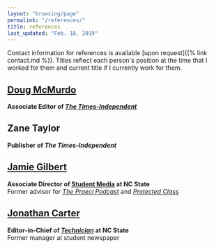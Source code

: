 ```yaml
---
layout: "browsing/page"
permalink: "/references/"
title: references
last_updated: "Feb. 18, 2019"
---
```

Contact information for references is available [upon request]({% link contact.md %}). Titles reflect each person's position at the time that I worked for them and current title if I currently work for them.

## [Doug McMurdo](https://moabtimes.com/author/doug-mcmurdo/)
**Associate Editor of _[The Times-Independent]_**

## Zane Taylor
**Publisher of _The Times-Independent_**

## [Jamie Gilbert](https://www.linkedin.com/in/jamielynngilbert/)  
**Associate Director of [Student Media] at NC State**  
Former advisor for _[The Praeci Podcast]_ and _[Protected Class]_

## [Jonathan Carter](https://www.linkedin.com/in/jonathan-carter-b67430146/)  
**Editor-in-Chief of _[Technician]_ at NC State**  
Former manager at student newspaper

[The Times-Independent]: https://moabtimes.com
[Technician]: http://www.technicianonline.com
[The Praeci Podcast]: https://praeci.com/podcast/
[Protected Class]: https://praeci.com/protected-class/
[Student Media]: https://studentmedia.dasa.ncsu.edu

